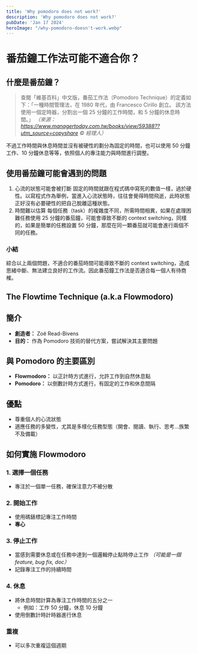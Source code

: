 ```yaml
---
title: 'Why pomodoro does not work?'
description: 'Why pomodoro does not work?'
pubDate: 'Jan 17 2024'
heroImage: "/why-pomodoro-doesn't-work.webp"
---
```


# 番茄鐘工作法可能不適合你？

## 什麼是番茄鐘？

> 查閱「維基百科」中文版，番茄工作法（Pomodoro Technique）的定義如下：「一種時間管理法，在 1980 年代，由 Francesco Cirillo 創立。 該方法使用一個定時器，分割出一個 25 分鐘的工作時間，和 5 分鐘的休息時間。」
> _（來源：https://www.managertoday.com.tw/books/view/59388??utm_source=copyshare
> © 經理人）_

不過工作時間與休息時間並沒有被硬性的劃分為固定的時間，也可以使用 50 分鐘工作、10 分鐘休息等等，依照個人的專注能力與時間進行調整。

## 使用番茄鐘可能會遇到的問題

1. 心流的狀態可能會被打斷
   固定的時間就跟在程式碼中寫死的數值一樣，過於硬性。以寫程式作為舉例，當進入心流狀態時，往往會覺得時間飛逝，此時狀態正好沒有必要硬性的把自己脫離這種狀態。
2. 時間難以估算
   每個任務（task）的複雜度不同，所需時間相異，如果在處理困難任務使用 25 分鐘的番茄鐘，可能會導致不斷的 context switching，同樣的，如果是簡單的任務設置 50 分鐘，那麼在同一顆番茄就可能會進行兩個不同的任務。

### 小結

綜合以上兩個問題，不適合的番茄時間可能導致不斷的 context switching，造成思緒中斷、無法建立良好的工作流。因此番茄鐘工作法是否適合每一個人有待商榷。

## The Flowtime Technique (a.k.a Flowmodoro)

## 簡介

- **創造者：** Zoë Read-Bivens
- **目的：** 作為 Pomodoro 技術的替代方案，嘗試解決其主要問題

## 與 Pomodoro 的主要區別

- **Flowmodoro：** 以正計時方式進行，允許工作到自然休息點
- **Pomodoro：** 以倒數計時方式進行，有固定的工作和休息間隔

## 優點

- 尊重個人的心流狀態
- 適應任務的多變性，尤其是多樣化任務型態（開會、閱讀、執行、思考...族繁不及備載）

## 如何實施 Flowmodoro

### 1. 選擇一個任務

- 專注於一個單一任務，確保注意力不被分散

### 2. 開始工作

- 使用碼錶標記專注工作時間
- **專心**

### 3. 停止工作

- 當感到需要休息或在任務中達到一個邏輯停止點時停止工作
  _（可能是一個 feature, bug fix, doc）_
- 記錄專注工作的持續時間

### 4. 休息

- 將休息時間計算為專注工作時間的五分之一
  - 例如：工作 50 分鐘，休息 10 分鐘
- 使用倒數計時計時器進行休息

### 重複

- 可以多次重複這個週期
